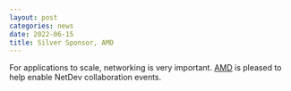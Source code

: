 ```yaml
---
layout: post
categories: news
date: 2022-06-15
title: Silver Sponsor, AMD
---
```


For applications to scale, networking is very important. 
[AMD](https://www.amd.com) is pleased to help enable NetDev collaboration events.
